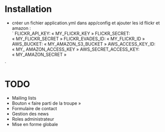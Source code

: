 # Installation
* créer un fichier application.yml dans app/config et ajouter les id flickr et amazon :   
`
FLICKR_API_KEY: « MY_FLICKR_KEY »
FLICKR_SECRET: « MY_FLICKR_SECRET »
FLICKR_EVADES_ID: « MY_FLICKR_ID »
AWS_BUCKET:	« MY_AMAZON_S3_BUCKET »
AWS_ACCESS_KEY_ID: « MY_ AMAZON_ACCESS_KEY »
AWS_SECRET_ACCESS_KEY: « MY_AMAZON_SECRET »

`

# TODO
* Mailing lists
* Bouton « faire parti de la troupe »
* Formulaire de contact
* Gestion des news
* Roles administrateur
* Mise en forme globale